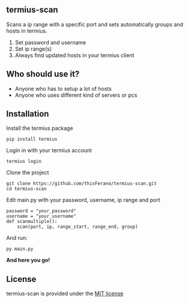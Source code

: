 

## termius-scan

Scans a ip range with a specific port and sets automatically groups and hosts in termius.

1. Set password and username
2. Set ip range(s)
3. Always find updated hosts in your termius client

## Who should use it?

- Anyone who has to setup a lot of hosts
- Anyone who uses different kind of servers or pcs

## Installation

Install the termius package

    pip install termius

Login in with your termius account

    termius login

Clone the project

    git clone https://github.com/thisFerano/termius-scan.git
    cd termius-scan

Edit main.py with your password, username, ip range and port

    password = "your_password"
    username = "your_username"
    def scanmultiple():
        scan(port, ip, range_start, range_end, group)

And run:

    py main.py

**And here you go!**

## License

termius-scan is provided under the <a href="https://github.com/thisFerano/blob/master/LICENSE">MIT license</a>

